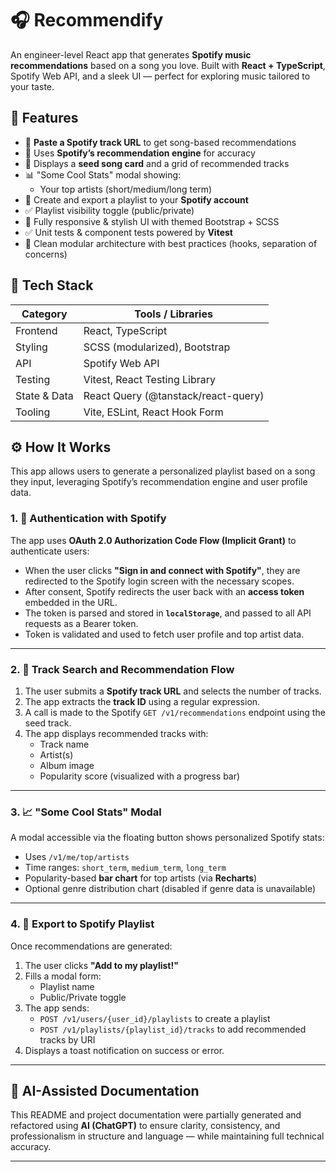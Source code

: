 # 🎧 Recommendify

An engineer-level React app that generates **Spotify music recommendations** based on a song you love. Built with **React + TypeScript**, Spotify Web API, and a sleek UI — perfect for exploring music tailored to your taste.

## 🌟 Features

- 🔗 **Paste a Spotify track URL** to get song-based recommendations
- 🧠 Uses **Spotify’s recommendation engine** for accuracy
- 🎯 Displays a **seed song card** and a grid of recommended tracks
- 📊 "Some Cool Stats" modal showing:
  - Your top artists (short/medium/long term)
- 🎵 Create and export a playlist to your **Spotify account**
- ✅ Playlist visibility toggle (public/private)
- 🌈 Fully responsive & stylish UI with themed Bootstrap + SCSS
- ✅ Unit tests & component tests powered by **Vitest**
- 🚀 Clean modular architecture with best practices (hooks, separation of concerns)

## 🧪 Tech Stack

| Category        | Tools / Libraries                         |
|----------------|--------------------------------------------|
| Frontend       | React, TypeScript                         |
| Styling        | SCSS (modularized), Bootstrap             |
| API            | Spotify Web API                           |
| Testing        | Vitest, React Testing Library             |
| State & Data   | React Query (@tanstack/react-query)       |
| Tooling        | Vite, ESLint, React Hook Form             |

## ⚙️ How It Works

This app allows users to generate a personalized playlist based on a song they input, leveraging Spotify’s recommendation engine and user profile data.

### 1. 🔐 Authentication with Spotify

The app uses **OAuth 2.0 Authorization Code Flow (Implicit Grant)** to authenticate users:

- When the user clicks **"Sign in and connect with Spotify"**, they are redirected to the Spotify login screen with the necessary scopes.
- After consent, Spotify redirects the user back with an **access token** embedded in the URL.
- The token is parsed and stored in **`localStorage`**, and passed to all API requests as a Bearer token.
- Token is validated and used to fetch user profile and top artist data.

---

### 2. 🔎 Track Search and Recommendation Flow

1. The user submits a **Spotify track URL** and selects the number of tracks.
2. The app extracts the **track ID** using a regular expression.
3. A call is made to the Spotify `GET /v1/recommendations` endpoint using the seed track.
4. The app displays recommended tracks with:
   - Track name
   - Artist(s)
   - Album image
   - Popularity score (visualized with a progress bar)

---

### 3. 📈 "Some Cool Stats" Modal

A modal accessible via the floating button shows personalized Spotify stats:

- Uses `/v1/me/top/artists`
- Time ranges: `short_term`, `medium_term`, `long_term`
- Popularity-based **bar chart** for top artists (via **Recharts**)
- Optional genre distribution chart (disabled if genre data is unavailable)

---

### 4. 💾 Export to Spotify Playlist

Once recommendations are generated:

1. The user clicks **"Add to my playlist!"**
2. Fills a modal form:
   - Playlist name
   - Public/Private toggle
3. The app sends:
   - `POST /v1/users/{user_id}/playlists` to create a playlist
   - `POST /v1/playlists/{playlist_id}/tracks` to add recommended tracks by URI
4. Displays a toast notification on success or error.

---


## 🤖 AI-Assisted Documentation

This README and project documentation were partially generated and refactored using **AI (ChatGPT)** to ensure clarity, consistency, and professionalism in structure and language — while maintaining full technical accuracy.

---

